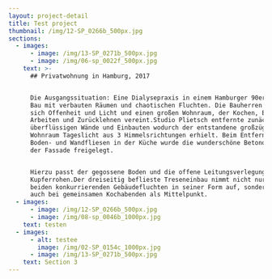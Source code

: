 ```yaml
---
layout: project-detail
title: Test project
thumbnail: /img/12-SP_0266b_500px.jpg
sections:
  - images:
      - image: /img/13-SP_0271b_500px.jpg
      - image: /img/06-sp_0022f_500px.jpg
    text: >-
      ## Privatwohnung in Hamburg, 2017


      Die Ausgangssituation: Eine Dialysepraxis in einem Hamburger 90er Jahre
      Bau mit verbauten Räumen und chaotischen Fluchten. Die Bauherren wünschten
      sich Offenheit und Licht und einen großen Wohnraum, der Kochen, Essen,
      Arbeiten und Zurücklehnen vereint.Studio Plietsch entfernte zunächst alle
      überflüssigen Wände und Einbauten wodurch der entstandene großzügige
      Wohnraum Tageslicht aus 3 Himmelsrichtungen erhielt. Beim Entfernen der
      Boden- und Wandfliesen in der Küche wurde die wunderschöne Betonoberfläche
      der Fassade freigelegt.


      Hierzu passt der gegossene Boden und die offene Leitungsverlegung in
      Kupferrohen.Der dreiseitig beflieste Treseneinbau nimmt nicht nur die
      beiden konkurrierenden Gebäudefluchten in seiner Form auf, sondern dient
      auch bei gemeinsamen Kochabenden als Mittelpunkt.
  - images:
      - image: /img/12-SP_0266b_500px.jpg
      - image: /img/08-sp_0046b_1000px.jpg
    text: testen
  - images:
      - alt: testee
        image: /img/02-SP_0154c_1000px.jpg
      - image: /img/13-SP_0271b_500px.jpg
    text: Section 3
---
```


